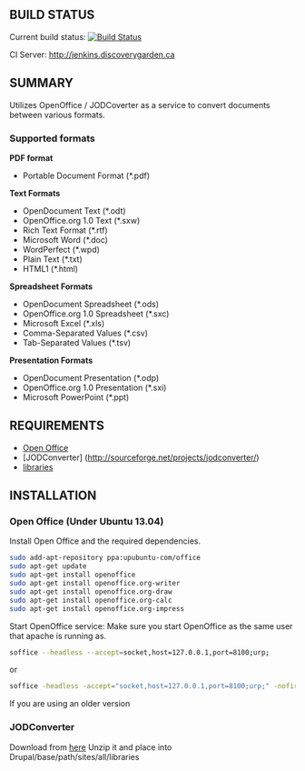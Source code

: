 BUILD STATUS
------------
Current build status:
[![Build Status](https://travis-ci.org/discoverygarden/islandora_jodconverter.png?branch=7.x)](https://travis-ci.org/discoverygarden/islandora_jodconverter)

CI Server:
http://jenkins.discoverygarden.ca

SUMMARY
-------
Utilizes OpenOffice / JODCoverter as a service to convert documents between various formats.

### Supported formats

__PDF format__
* Portable Document Format (*.pdf)

__Text Formats__
* OpenDocument Text (*.odt)
* OpenOffice.org 1.0 Text (*.sxw)
* Rich Text Format (*.rtf)
* Microsoft Word (*.doc)
* WordPerfect (*.wpd)
* Plain Text (*.txt)
* HTML1 (*.html)

__Spreadsheet Formats__
* OpenDocument Spreadsheet (*.ods)
* OpenOffice.org 1.0 Spreadsheet (*.sxc)
* Microsoft Excel (*.xls)
* Comma-Separated Values (*.csv)
* Tab-Separated Values (*.tsv)

__Presentation Formats__
* OpenDocument Presentation (*.odp)
* OpenOffice.org 1.0 Presentation (*.sxi)
* Microsoft PowerPoint (*.ppt)


REQUIREMENTS
------------
* [Open Office](https://www.openoffice.org/)
* [JODConverter] (http://sourceforge.net/projects/jodconverter/)
* [libraries](https://drupal.org/project/libraries)

INSTALLATION
------------
### Open Office (Under Ubuntu 13.04)

Install Open Office and the required dependencies.
```sh
sudo add-apt-repository ppa:upubuntu-com/office
sudo apt-get update
sudo apt-get install openoffice
sudo apt-get install openoffice.org-writer
sudo apt-get install openoffice.org-draw
sudo apt-get install openoffice.org-calc
sudo apt-get install openoffice.org-impress
```

Start OpenOffice service:
Make sure you start OpenOffice as the same user that apache is running as.
```sh
soffice --headless --accept=socket,host=127.0.0.1,port=8100;urp;
```
or
```sh
soffice -headless -accept="socket,host=127.0.0.1,port=8100;urp;" -nofirststartwizard
```
If you are using an older version

### JODConverter
Download from [here](http://sourceforge.net/projects/jodconverter/files/JODConverter/2.2.2/jodconverter-2.2.2.zip/download)
Unzip it and place into Drupal/base/path/sites/all/libraries

